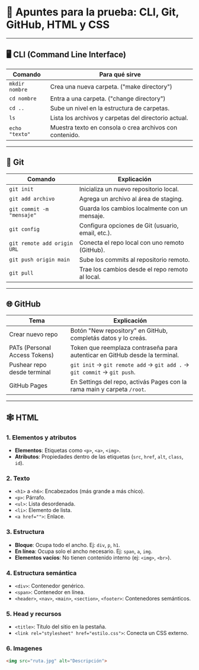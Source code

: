 # 🧪 Apuntes para la prueba: CLI, Git, GitHub, HTML y CSS

---

## 🖥 CLI (Command Line Interface)

| Comando             | Para qué sirve                                                      |
|---------------------|---------------------------------------------------------------------|
| `mkdir nombre`      | Crea una nueva carpeta. ("make directory")                         |
| `cd nombre`         | Entra a una carpeta. ("change directory")                          |
| `cd ..`             | Sube un nivel en la estructura de carpetas.                        |
| `ls`                | Lista los archivos y carpetas del directorio actual.               |
| `echo "texto"`      | Muestra texto en consola o crea archivos con contenido.            |

---

## 🧠 Git

| Comando                          | Explicación                                                                 |
|----------------------------------|-----------------------------------------------------------------------------|
| `git init`                       | Inicializa un nuevo repositorio local.                                     |
| `git add archivo`               | Agrega un archivo al área de staging.                                      |
| `git commit -m "mensaje"`        | Guarda los cambios localmente con un mensaje.                              |
| `git config`                     | Configura opciones de Git (usuario, email, etc.).                          |
| `git remote add origin URL`      | Conecta el repo local con uno remoto (GitHub).                             |
| `git push origin main`           | Sube los commits al repositorio remoto.                                    |
| `git pull`                       | Trae los cambios desde el repo remoto al local.                            |

---

## 🌐 GitHub

| Tema                               | Explicación                                                                 |
|------------------------------------|------------------------------------------------------------------------------|
| Crear nuevo repo                   | Botón "New repository" en GitHub, completás datos y lo creás.              |
| PATs (Personal Access Tokens)      | Token que reemplaza contraseña para autenticar en GitHub desde la terminal.|
| Pushear repo desde terminal        | `git init` → `git remote add` → `git add .` → `git commit` → `git push`.  |
| GitHub Pages                       | En Settings del repo, activás Pages con la rama main y carpeta `/root`.   |

---

## 🕸 HTML

### 1. Elementos y atributos

- **Elementos**: Etiquetas como `<p>`, `<a>`, `<img>`.
- **Atributos**: Propiedades dentro de las etiquetas (`src`, `href`, `alt`, `class`, `id`).

### 2. Texto

- `<h1>` a `<h6>`: Encabezados (más grande a más chico).
- `<p>`: Párrafo.
- `<ul>`: Lista desordenada.
- `<li>`: Elemento de lista.
- `<a href="">`: Enlace.

### 3. Estructura

- **Bloque**: Ocupa todo el ancho. Ej: `div`, `p`, `h1`.
- **En línea**: Ocupa solo el ancho necesario. Ej: `span`, `a`, `img`.
- **Elementos vacíos**: No tienen contenido interno (ej: `<img>`, `<br>`).

### 4. Estructura semántica

- `<div>`: Contenedor genérico.
- `<span>`: Contenedor en línea.
- `<header>`, `<nav>`, `<main>`, `<section>`, `<footer>`: Contenedores semánticos.

### 5. Head y recursos

- `<title>`: Título del sitio en la pestaña.
- `<link rel="stylesheet" href="estilo.css">`: Conecta un CSS externo.

### 6. Imagenes

```html
<img src="ruta.jpg" alt="Descripción">